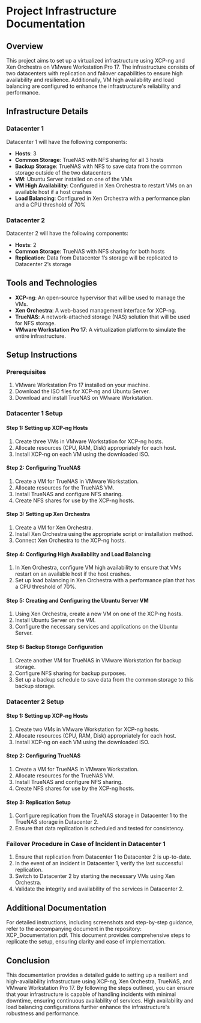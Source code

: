 # Project Infrastructure Documentation

## Overview
This project aims to set up a virtualized infrastructure using XCP-ng and Xen Orchestra on VMware Workstation Pro 17. The infrastructure consists of two datacenters with replication and failover capabilities to ensure high availability and resilience. Additionally, VM high availability and load balancing are configured to enhance the infrastructure's reliability and performance.

## Infrastructure Details

### Datacenter 1
Datacenter 1 will have the following components:
- **Hosts**: 3
- **Common Storage**: TrueNAS with NFS sharing for all 3 hosts
- **Backup Storage**: TrueNAS with NFS to save data from the common storage outside of the two datacenters
- **VM**: Ubuntu Server installed on one of the VMs
- **VM High Availability**: Configured in Xen Orchestra to restart VMs on an available host if a host crashes
- **Load Balancing**: Configured in Xen Orchestra with a performance plan and a CPU threshold of 70%

### Datacenter 2
Datacenter 2 will have the following components:
- **Hosts**: 2
- **Common Storage**: TrueNAS with NFS sharing for both hosts
- **Replication**: Data from Datacenter 1’s storage will be replicated to Datacenter 2’s storage

## Tools and Technologies
- **XCP-ng**: An open-source hypervisor that will be used to manage the VMs.
- **Xen Orchestra**: A web-based management interface for XCP-ng.
- **TrueNAS**: A network-attached storage (NAS) solution that will be used for NFS storage.
- **VMware Workstation Pro 17**: A virtualization platform to simulate the entire infrastructure.

## Setup Instructions

### Prerequisites
1. VMware Workstation Pro 17 installed on your machine.
2. Download the ISO files for XCP-ng and Ubuntu Server.
3. Download and install TrueNAS on VMware Workstation.

### Datacenter 1 Setup

#### Step 1: Setting up XCP-ng Hosts
1. Create three VMs in VMware Workstation for XCP-ng hosts.
2. Allocate resources (CPU, RAM, Disk) appropriately for each host.
3. Install XCP-ng on each VM using the downloaded ISO.

#### Step 2: Configuring TrueNAS
1. Create a VM for TrueNAS in VMware Workstation.
2. Allocate resources for the TrueNAS VM.
3. Install TrueNAS and configure NFS sharing.
4. Create NFS shares for use by the XCP-ng hosts.

#### Step 3: Setting up Xen Orchestra
1. Create a VM for Xen Orchestra.
2. Install Xen Orchestra using the appropriate script or installation method.
3. Connect Xen Orchestra to the XCP-ng hosts.

#### Step 4: Configuring High Availability and Load Balancing
1. In Xen Orchestra, configure VM high availability to ensure that VMs restart on an available host if the host crashes.
2. Set up load balancing in Xen Orchestra with a performance plan that has a CPU threshold of 70%.

#### Step 5: Creating and Configuring the Ubuntu Server VM
1. Using Xen Orchestra, create a new VM on one of the XCP-ng hosts.
2. Install Ubuntu Server on the VM.
3. Configure the necessary services and applications on the Ubuntu Server.

#### Step 6: Backup Storage Configuration
1. Create another VM for TrueNAS in VMware Workstation for backup storage.
2. Configure NFS sharing for backup purposes.
3. Set up a backup schedule to save data from the common storage to this backup storage.

### Datacenter 2 Setup

#### Step 1: Setting up XCP-ng Hosts
1. Create two VMs in VMware Workstation for XCP-ng hosts.
2. Allocate resources (CPU, RAM, Disk) appropriately for each host.
3. Install XCP-ng on each VM using the downloaded ISO.

#### Step 2: Configuring TrueNAS
1. Create a VM for TrueNAS in VMware Workstation.
2. Allocate resources for the TrueNAS VM.
3. Install TrueNAS and configure NFS sharing.
4. Create NFS shares for use by the XCP-ng hosts.

#### Step 3: Replication Setup
1. Configure replication from the TrueNAS storage in Datacenter 1 to the TrueNAS storage in Datacenter 2.
2. Ensure that data replication is scheduled and tested for consistency.

### Failover Procedure in Case of Incident in Datacenter 1
1. Ensure that replication from Datacenter 1 to Datacenter 2 is up-to-date.
2. In the event of an incident in Datacenter 1, verify the last successful replication.
3. Switch to Datacenter 2 by starting the necessary VMs using Xen Orchestra.
4. Validate the integrity and availability of the services in Datacenter 2.

## Additional Documentation
For detailed instructions, including screenshots and step-by-step guidance, refer to the accompanying document in the repository: XCP_Documentation.pdf. This document provides comprehensive steps to replicate the setup, ensuring clarity and ease of implementation.

## Conclusion
This documentation provides a detailed guide to setting up a resilient and high-availability infrastructure using XCP-ng, Xen Orchestra, TrueNAS, and VMware Workstation Pro 17. By following the steps outlined, you can ensure that your infrastructure is capable of handling incidents with minimal downtime, ensuring continuous availability of services. High availability and load balancing configurations further enhance the infrastructure's robustness and performance.
